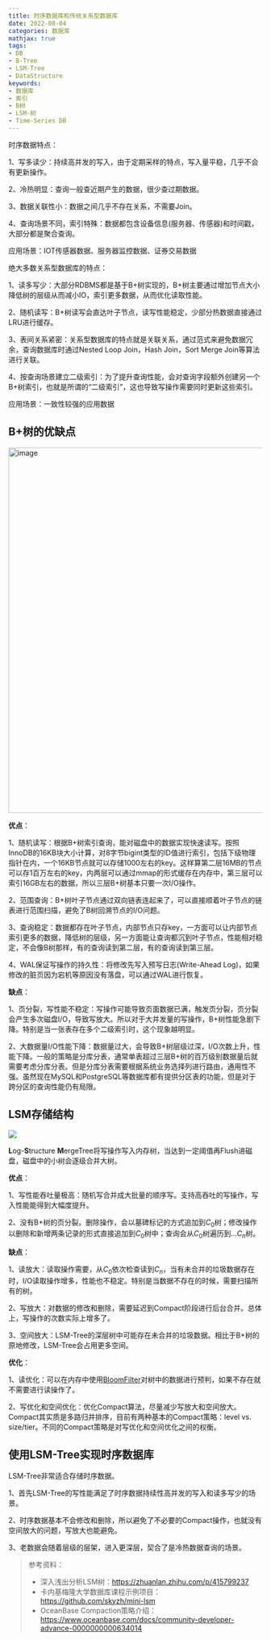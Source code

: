 ```yaml
---
title: 时序数据库和传统关系型数据库
date: 2022-08-04
categories: 数据库
mathjax: true
tags: 
- DB
- B-Tree
- LSM-Tree
- DataStructure
keywords:
- 数据库
- 索引
- B树
- LSM-树
- Time-Series DB
---
```


时序数据特点：

1、写多读少：持续高并发的写入，由于定期采样的特点，写入量平稳，几乎不会有更新操作。

2、冷热明显：查询一般查近期产生的数据，很少查过期数据。

3、数据关联性小：数据之间几乎不存在关系，不需要Join。

4、查询场景不同，索引特殊：数据都包含设备信息(服务器、传感器)和时间戳，大部分都是聚合查询。

应用场景：IOT传感器数据、服务器监控数据、证券交易数据

绝大多数关系型数据库的特点：

1、读多写少：大部分RDBMS都是基于B+树实现的，B+树主要通过增加节点大小降低树的层级从而减小IO，索引更多数据，从而优化读取性能。

2、随机读写：B+树读写会直达叶子节点，读写性能稳定，少部分热数据直接通过LRU进行缓存。

3、表间关系紧密：关系型数据库的特点就是关联关系，通过范式来避免数据冗余，查询数据库时通过Nested Loop Join，Hash Join，Sort Merge Join等算法进行关联。

4、按查询场景建立二级索引：为了提升查询性能，会对查询字段额外创建另一个B+树索引，也就是所谓的“二级索引”，这也导致写操作需要同时更新这些索引。

应用场景：一致性较强的应用数据

## B+树的优缺点

<img width="725" alt="image" src="https://github.com/holmofy/blog.hufeifei.cn/assets/19494806/ac8a8c9d-c49c-4629-973f-38d666513bec">

**优点**：

1、随机读写：根据B+树索引查询，能对磁盘中的数据实现快速读写。按照InnoDB的16KB块大小计算，对8字节bigint类型的ID值进行索引，包括下级物理指针在内，一个16KB节点就可以存储1000左右的key。这样算第二层16MB的节点可以存1百万左右的key，内两层可以通过mmap的形式缓存在内存中，第三层可以索引16GB左右的数据，所以三层B+树基本只要一次I/O操作。

2、范围查询：B+树叶子节点通过双向链表连起来了，可以直接顺着叶子节点的链表进行范围扫描，避免了B树回溯节点的I/O问题。

3、查询稳定：数据都存在叶子节点，内部节点只存key，一方面可以让内部节点索引更多的数据，降低树的层级，另一方面能让查询都沉到叶子节点，性能相对稳定，不会像B树那样，有的查询读到第二层，有的查询读到第三层。

4、WAL保证写操作的持久性：将修改先写入预写日志(Write-Ahead Log)，如果修改的脏页因为宕机等原因没有落盘，可以通过WAL进行恢复。

**缺点**：

1、页分裂，写性能不稳定：写操作可能导致页面数据已满，触发页分裂，页分裂会产生多次磁盘I/O，导致写放大。所以对于大并发量的写操作，B+树性能急剧下降。特别是当一张表存在多个二级索引时，这个现象越明显。

2、大数据量I/O性能下降：数据量过大，会导致B+树层级过深，I/O次数上升，性能下降。一般的策略是分库分表，通常单表超过三层B+树的百万级别数据量后就需要考虑分库分表。但是分库分表需要根据系统业务选择列进行路由，通用性不强。虽然现在MySQL和PostgreSQL等数据库都有提供分区表的功能，但是对于跨分区的查询性能仍有局限。

## LSM存储结构

![](https://pic3.zhimg.com/80/v2-73601ec793dc41efe55574da2ea73d2a_720w.jpg)

**L**og-**S**tructure **M**ergeTree将写操作写入内存树，当达到一定阈值再Flush进磁盘，磁盘中的小树会逐级合并大树。

**优点**：

1、写性能吞吐量极高：随机写合并成大批量的顺序写。支持高吞吐的写操作，写入性能能得到大幅度提升。

2、没有B+树的页分裂。删除操作，会以墓碑标记的方式追加到$C_0$树；修改操作以删除和新增两条记录的形式直接追加到$C_0$树中；查询会从$C_0$树遍历到...$C_n$树。

**缺点**：

1、读放大：读取操作需要，从$C_0$依次检查读到$C_n$，当有未合并的垃圾数据存在时，I/O读取操作增多，性能也不稳定。特别是当数据不存在的时候，需要扫描所有的树。

2、写放大：对数据的修改和删除，需要延迟到Compact阶段进行后台合并。总体上，写操作的次数实际上增多了。

3、空间放大：LSM-Tree的深层树中可能存在未合并的垃圾数据。相比于B+树的原地修改，LSM-Tree会占用更多空间。

**优化**：

1、读优化：可以在内存中使用[BloomFilter](https://algo.hufeifei.cn/BloomFilter.html)对树中的数据进行预判，如果不存在就不需要进行读操作了。

2、写优化和空间优化：优化Compact算法，尽量减少写放大和空间放大。Compact其实质是多路归并排序，目前有两种基本的Compact策略：level vs. size/tier。不同的Compact策略是对写优化和空间优化之间的权衡。

## 使用LSM-Tree实现时序数据库

LSM-Tree非常适合存储时序数据。

1、首先LSM-Tree的写性能满足了时序数据持续性高并发的写入和读多写少的场景。

2、时序数据基本不会修改和删除，所以避免了不必要的Compact操作，也就没有空间放大的问题，写放大也能避免。

3、老数据会随着层级的层架，进入更深层，契合了是冷热数据查询的场景。

> 参考资料：
> * 深入浅出分析LSM树：https://zhuanlan.zhihu.com/p/415799237
> * 卡内基梅隆大学数据库课程示例项目：https://github.com/skyzh/mini-lsm
> * OceanBase Compaction策略介绍：https://www.oceanbase.com/docs/community-developer-advance-0000000000634014

